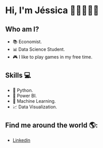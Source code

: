 # **Hi, I'm Jéssica** 👱🏻‍♀️👋🏻

## Who am I? 
* 📚 Economist. 
* 📊 Data Science Student.
* 🎮 I like to play games in my free time.

## Skills 💻

* 🐍 Python.
* 🧮 Power BI.
* 🔮 Machine Learning.
* 📈 Data Visualization.

## Find me around the world 🌎:

* [Linkedin](https://www.linkedin.com/in/jéssicamarseille/)
